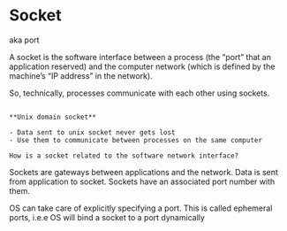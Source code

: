 # Socket

aka port

A socket is the software interface between a process (the “port” that an application reserved) and the computer network (which is defined by the machine’s “IP address” in the network).

So, technically, processes communicate with each other using sockets.

```admonish note title="Disambiguation"

**Unix domain socket**

- Data sent to unix socket never gets lost
- Use them to communicate between processes on the same computer
```

~~~admonish question
How is a socket related to the software network interface?
~~~

Sockets are gateways between applications and the network. Data is sent from application to socket. Sockets have an associated port number with them.

OS can take care of explicitly specifying a port. This is called ephemeral ports, i.e.e OS will bind a socket to a port dynamically
